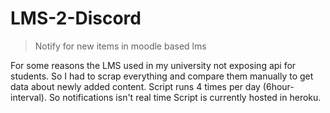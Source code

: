 # LMS-2-Discord

> Notify for new items in moodle based lms


For some reasons the LMS used in my university not exposing api for students. So I had to scrap everything and compare them manually to get data about newly added content. Script runs 4 times per day (6hour-interval). So notifications isn't real time
Script is currently hosted in heroku. 
